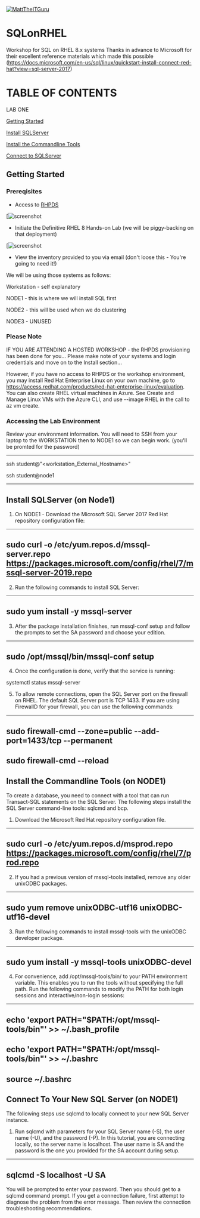 [![MattTheITGuru](https://avatars0.githubusercontent.com/u/22283700?s=100)](https://MattTheITGuru.com)

# SQLonRHEL
Workshop for SQL on RHEL 8.x systems
Thanks in advance to Microsoft  for their excellent reference materials which made this possible
(https://docs.microsoft.com/en-us/sql/linux/quickstart-install-connect-red-hat?view=sql-server-2017)

# TABLE OF CONTENTS
LAB ONE

  [Getting Started](https://github.com/mattstonge/SQLonRHEL/blob/master/README.md#prereqisites)

  [Install SQLServer](https://github.com/mattstonge/SQLonRHEL/blob/master/README.md#install-sqlserver)
     
  [Install the Commandline Tools](https://github.com/mattstonge/SQLonRHEL#install-the-commandline-tools)
  
  [Connect to SQLServer](https://github.com/mattstonge/SQLonRHEL#connect-to-your-new-sql-server)
  
  
     
     



## Getting Started

### Prereqisites
- Access to [RHPDS](https://rhpds.redhat.com)

[![screenshot](https://github.com/mattstonge/SQLonRHEL/blob/master/images/rhpds_login.png)

- Initiate the Definitive RHEL 8 Hands-on Lab (we will be piggy-backing on that deployment)

[![screenshot](https://github.com/mattstonge/SQLonRHEL/blob/master/images/def-rhel-8-lab-order.png)

- View the inventory provided to you via email (don't loose this - You're going to need it!)


We will be using those systems as follows:

Workstation - self explanatory

NODE1 - this is where we will install SQL first

NODE2 - this will be used when we do clustering

NODE3 - UNUSED 


### Please Note
IF YOU ARE ATTENDING A HOSTED WORKSHOP - the RHPDS provisioning has been done for you... Please make note of your systems and login credentials and move on to the Install section...

However, if you have no access to RHPDS or the workshop environment, you may install Red Hat Enterprise Linux on your own machine, go to https://access.redhat.com/products/red-hat-enterprise-linux/evaluation. You can also create RHEL virtual machines in Azure. See Create and Manage Linux VMs with the Azure CLI, and use --image RHEL in the call to az vm create.

### Accessing the Lab Environment
Review your environment information.
You will need to SSH from your laptop to the WORKSTATION then to NODE1 so we can begin work. (you'll be promted for the password)


---
ssh student@"<workstation_External_Hostname>" 

ssh student@node1
  
---






## Install SQLServer (on Node1)

1. On NODE1 - Download the Microsoft SQL Server 2017 Red Hat repository configuration file:

---
sudo curl -o /etc/yum.repos.d/mssql-server.repo https://packages.microsoft.com/config/rhel/7/mssql-server-2019.repo
---

2. Run the following commands to install SQL Server:

---
sudo yum install -y mssql-server
---

3. After the package installation finishes, run mssql-conf setup and follow the prompts to set the SA password and choose your edition.

---
sudo /opt/mssql/bin/mssql-conf setup
---

4. Once the configuration is done, verify that the service is running:

systemctl status mssql-server

5. To allow remote connections, open the SQL Server port on the firewall on RHEL. The default SQL Server port is TCP 1433. If you are using FirewallD for your firewall, you can use the following commands:

---
sudo firewall-cmd --zone=public --add-port=1433/tcp --permanent
---
sudo firewall-cmd --reload
---

## Install the Commandline Tools (on NODE1)

To create a database, you need to connect with a tool that can run Transact-SQL statements on the SQL Server. The following steps install the SQL Server command-line tools: sqlcmd and bcp.

1. Download the Microsoft Red Hat repository configuration file.

---
sudo curl -o /etc/yum.repos.d/msprod.repo https://packages.microsoft.com/config/rhel/7/prod.repo
---

2. If you had a previous version of mssql-tools installed, remove any older unixODBC packages.

---
sudo yum remove unixODBC-utf16 unixODBC-utf16-devel
---

3. Run the following commands to install mssql-tools with the unixODBC developer package.

---
sudo yum install -y mssql-tools unixODBC-devel
---

4. For convenience, add /opt/mssql-tools/bin/ to your PATH environment variable. This enables you to run the tools without specifying the full path. Run the following commands to modify the PATH for both login sessions and interactive/non-login sessions:

---
echo 'export PATH="$PATH:/opt/mssql-tools/bin"' >> ~/.bash_profile
---
echo 'export PATH="$PATH:/opt/mssql-tools/bin"' >> ~/.bashrc
---
source ~/.bashrc
---

## Connect To Your New SQL Server (on NODE1)

The following steps use sqlcmd to locally connect to your new SQL Server instance.

1. Run sqlcmd with parameters for your SQL Server name (-S), the user name (-U), and the password (-P). In this tutorial, you are connecting locally, so the server name is localhost. The user name is SA and the password is the one you provided for the SA account during setup.

---
sqlcmd -S localhost -U SA
---

You will be prompted to enter your password. Then you should get to a sqlcmd command prompt.  If you get a connection failure, first attempt to diagnose the problem from the error message. Then review the connection troubleshooting recommendations.





